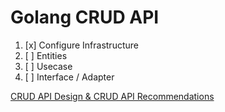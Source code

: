 # Golang CRUD API

1. [x] Configure Infrastructure
2. [ ] Entities
3. [ ] Usecase
4. [ ] Interface / Adapter

[CRUD API Design & CRUD API Recommendations](https://stoplight.io/blog/crud-api-design/)